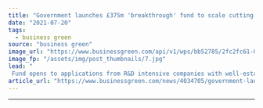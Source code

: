 ```yaml
---
title: "Government launches £375m 'breakthrough' fund to scale cutting-edge technologies"
date: "2021-07-20"
tags: 
  - business green
source: "business green"
image_url: "https://www.businessgreen.com/api/v1/wps/bb52785/2fc2fc61-017e-4652-9f5d-94266d049cab/13/technology-185x114.jpg"
image_fp: "/assets/img/post_thumbnails/7.jpg"
lead: "
 Fund opens to applications from R&D intensive companies with well-established UK operations, including those looking to scale up net zero technologies, Ministers confirm ..."
article_url: "https://www.businessgreen.com/news/4034705/government-launches-gbp375m-breakthrough-fund-scale-cutting-edge-technologies"
---
```


---
